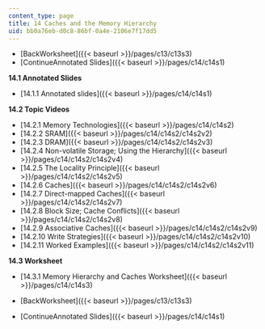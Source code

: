 ```yaml
---
content_type: page
title: 14 Caches and the Memory Hierarchy
uid: bb0a76eb-d0c8-86bf-0a4e-2106e7f17dd5
---
```


*   [BackWorksheet]({{< baseurl >}}/pages/c13/c13s3)
*   [ContinueAnnotated Slides]({{< baseurl >}}/pages/c14/c14s1)

**14.1 Annotated Slides**

*   [14.1.1 Annotated slides]({{< baseurl >}}/pages/c14/c14s1)

**14.2 Topic Videos**

*   [14.2.1 Memory Technologies]({{< baseurl >}}/pages/c14/c14s2)
*   [14.2.2 SRAM]({{< baseurl >}}/pages/c14/c14s2/c14s2v2)
*   [14.2.3 DRAM]({{< baseurl >}}/pages/c14/c14s2/c14s2v3)
*   [14.2.4 Non-volatile Storage; Using the Hierarchy]({{< baseurl >}}/pages/c14/c14s2/c14s2v4)
*   [14.2.5 The Locality Principle]({{< baseurl >}}/pages/c14/c14s2/c14s2v5)
*   [14.2.6 Caches]({{< baseurl >}}/pages/c14/c14s2/c14s2v6)
*   [14.2.7 Direct-mapped Caches]({{< baseurl >}}/pages/c14/c14s2/c14s2v7)
*   [14.2.8 Block Size; Cache Conflicts]({{< baseurl >}}/pages/c14/c14s2/c14s2v8)
*   [14.2.9 Associative Caches]({{< baseurl >}}/pages/c14/c14s2/c14s2v9)
*   [14.2.10 Write Strategies]({{< baseurl >}}/pages/c14/c14s2/c14s2v10)
*   [14.2.11 Worked Examples]({{< baseurl >}}/pages/c14/c14s2/c14s2v11)

**14.3 Worksheet**

*   [14.3.1 Memory Hierarchy and Caches Worksheet]({{< baseurl >}}/pages/c14/c14s3)

*   [BackWorksheet]({{< baseurl >}}/pages/c13/c13s3)
*   [ContinueAnnotated Slides]({{< baseurl >}}/pages/c14/c14s1)